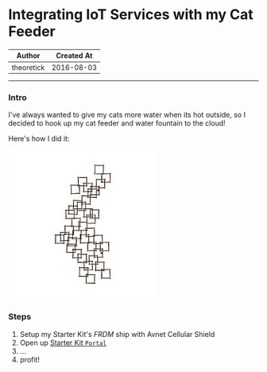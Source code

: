 
# Integrating IoT Services with my Cat Feeder

|   Author   | Created At  |
| ---------- | ----------- |
| theoretick | 2016-08-03  |

------

### Intro

I've always wanted to give my cats more water when its hot outside, so I
decided to hook up my cat feeder and water fountain to the cloud!

Here's how I did it:

![Test image](../images/example.jpg?raw=true "Test title")

### Steps

1. Setup my Starter Kit's *FRDM* ship with Avnet Cellular Shield
2. Open up [Starter Kit `Portal`](https://starterkit.att.com/app)
3. ...
4. profit!
